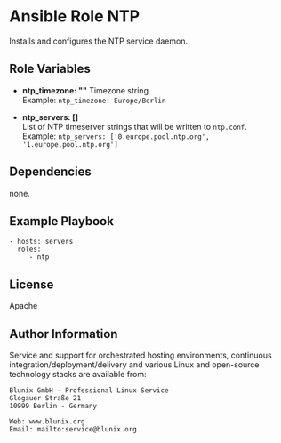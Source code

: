 Ansible Role NTP
=========

Installs and configures the NTP service daemon.

Role Variables
--------------

- **ntp_timezone: ""**
  Timezone string.  
  Example: `ntp_timezone: Europe/Berlin`

- **ntp_servers: []**  
  List of NTP timeserver strings that will be written to `ntp.conf`.  
  Example: `ntp_servers: ['0.europe.pool.ntp.org', '1.europe.pool.ntp.org']`
  
Dependencies
------------

none.

Example Playbook
----------------

    - hosts: servers
      roles:
         - ntp

License
-------

Apache

Author Information
------------------

Service and support for orchestrated hosting environments, continuous integration/deployment/delivery and various Linux and open-source technology stacks are available from:

```
Blunix GmbH - Professional Linux Service
Glogauer Straße 21
10999 Berlin - Germany

Web: www.blunix.org
Email: mailto:service@blunix.org
```

